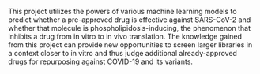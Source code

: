 This project utilizes the powers of various machine learning models to predict whether a pre-approved drug is effective against SARS-CoV-2 and whether that molecule is phospholipidosis-inducing, the phenomenon that inhibits a drug from in vitro to in vivo translation. The knowledge gained from this project can provide new opportunities to screen larger libraries in a context closer to in vitro and thus judge additional already-approved drugs for repurposing against COVID-19 and its variants.